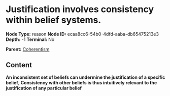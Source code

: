 # Justification involves consistency within belief systems.

**Node Type:** reason
**Node ID:** ecaa8cc6-54b0-4dfd-aaba-db65475213e3
**Depth:** -1
**Terminal:** No

**Parent:** [Coherentism](coherentism.md)

## Content

**An inconsistent set of beliefs can undermine the justification of a specific belief**, **Consistency with other beliefs is thus intuitively relevant to the justification of any particular belief**
